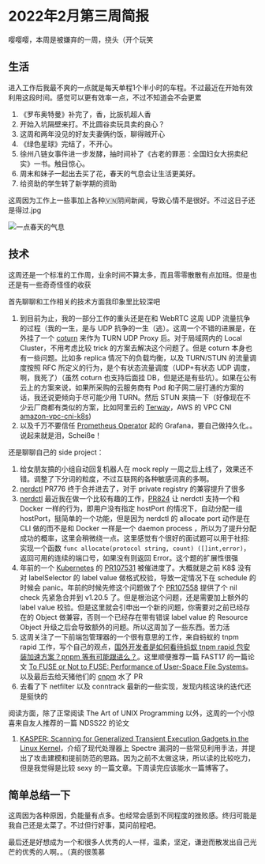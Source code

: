 # 2022年2月第三周简报

嘤嘤嘤，本周是被嫌弃的一周，挠头（开个玩笑

## 生活

进入工作后我最不爽的一点就是每天单程1个半小时的车程。不过最近在开始有效利用这段时间。感觉可以更有效率一点，不过不知道会不会更累

1. 《罗布奥特曼》补完了，香，比扳机超人香
2. 开始入坑隔壁来打。不比圆谷卖玩具卖的良心？
3. 这周和两年没见的好友夫妻俩约饭，聊得贼开心 
4. 《绿色星球》完结了，不开心。 
5. 徐州八链女事件进一步发酵，抽时间补了《古老的罪恶：全国妇女大拐卖纪实》一书。触目惊心。
6. 周末和妹子一起出去买了花，春天的气息会让生活更美好。
7. 给资助的学生转了新学期的资助

这周因为工作上一些事加上各种🇻🇳阴间新闻，导致心情不是很好。不过这日子还是得过.jpg

![一点春天的气息](https://user-images.githubusercontent.com/7054676/154847918-40145598-9a86-43de-b26f-aa20cff899e9.png)

## 技术

这周还是一个标准的工作周，业余时间不算太多，而且零零散散有点加班。但是也还是有一些奇奇怪怪的收获

首先聊聊和工作相关的技术方面我印象里比较深吧

1. 到目前为止，我的一部分工作的重头还是在和 WebRTC 这周 UDP 流量抗争的过程（我的一生，是与 UDP 抗争的一生（逃）。这周一个不错的进展是，在外挂了一个 [coturn](https://github.com/coturn/coturn) 来作为 TURN UDP Proxy 后。对于局域网内的 Local Cluster，不用考虑比较 trick 的方案去解决这个问题了。但是 coturn 本身也有一些问题。比如多 replica 情况下的负载均衡，以及 TURN/STUN 的流量调度按照 RFC 所定义的行为，是个有状态流量调度（UDP+有状态 UDP 调度，啊，我死了）（虽然 coturn 也支持后面挂 DB，但是还是有些坑）。如果在公有云上的方案来说，如果所采购的云服务商有 Pod 和子网二层打通的方案的话，我还说更倾向于尽可能少用 TURN。然后 STUN 来搞一下（好像现在不少云厂商都有类似的方案，比如阿里云的 [Terway](https://github.com/AliyunContainerService/terway)，AWS 的 VPC CNI [amazon-vpc-cni-k8s](https://github.com/aws/amazon-vpc-cni-k8s))
2. 以及千万不要信任 [Prometheus Operator](https://github.com/prometheus-operator/prometheus-operator) 起的 Grafana，要自己做持久化。。说起来就是泪，Scheiße！

还是聊聊自己的 side project：

1. 给女朋友搞的小组自动回复机器人在 mock reply 一周之后上线了，效果还不错。调整了下分词的粒度，不过互联网的各种敏感词真的多啊。
2. [nerdctl](https://github.com/containerd/nerdctl) PR776 终于合并进去了，对于 private registry 的兼容提升了很多
3. [nerdctl](https://github.com/containerd/nerdctl) 最近我在做一个比较有趣的工作，[PR824](https://github.com/containerd/nerdctl/pull/824) 让 nerdctl 支持一个和 Docker 一样的行为，即用户没有指定 hostPort 的情况下，自动分配一组 hostPort，挺简单的一个功能，但是因为 nerdctl 的 allocate port 动作是在 CLI 做的而不是和 Docker 一样是一个 daemon process ，所以为了提升分配成功的概率，这里会稍微绕一点。这里感觉有个很好的面试题可以用于社招: 实现一个函数 `func allocate(protocol string, count) ([]int,error)`，返回可用的连续的端口号，如果没有则返回 Error。这个题的扩展性很强
4. 年前的一个 [Kubernetes](https://github.com/kubernetes/kubernetes) 的 [PR107531](https://github.com/kubernetes/kubernetes/pull/107531) 被催进度了。大概就是之前 K8$ 没有对 labelSelector 的 label value 做格式校验，导致一定情况下在 schedule 的时候会 panic。年前的时候先修这个问题做了个 [PR107558](https://github.com/kubernetes/kubernetes/pull/107558) 提供了个 nil check 先紧急合并到 v1.20.5 了。但是根治这个问题，还是需要加上额外的 label value 校验。但是这里就会引申出一个新的问题，你需要对之前已经存在的 Object 做兼容，否则一个已经存在带有错误 label value 的 Resource Object 升级之后会导致额外的问题。所以这周加了一些东西。苦力活
5. 这周关注了一下前端包管理器的一个很有意思的工作，来自蚂蚁的 tnpm rapid 工作，写个自己的观点，[国外开发者是如何看待蚂蚁 tnpm rapid 包安装加速方案？pnpm 等有可能跟进么？](https://www.zhihu.com/question/515760375/answer/2351395348)。这里顺便推荐一篇 FAST17 的一篇论文 [To FUSE or Not to FUSE: Performance of
User-Space File Systems](https://www.usenix.org/system/files/conference/fast17/fast17-vangoor.pdf)。以及最后去给天猪他们的 [cnpm](https://github.com/cnpm/cnpmjs.org) 水了 PR
6. 去看了下 netfilter 以及 conntrack 最新的一些实现，发现内核这块的迭代还是挺快的

阅读方面，除了正常阅读 The Art of UNIX Programming 以外，这周的一个小惊喜来自友人推荐的一篇 NDSS22 的论文

1. [KASPER: Scanning for Generalized Transient Execution Gadgets in the Linux Kernel](https://download.vusec.net/papers/kasper_ndss22.pdf)，介绍了现代处理器上 Spectre 漏洞的一些常见利用手法，并提出了攻击建模和提前防范的思路。因为之前不太做这块，所以读的比较吃力，但是我觉得是比较 sexy 的一篇文章。下周读完应该能水一篇博客了。

## 简单总结一下

这周因为各种原因，负能量有点多。也经常会感到不同程度的挫败感。终归可能是我自己还是太菜了。不过但行好事，莫问前程吧。

最后还是好想成为一个和很多人优秀的人一样，温柔，坚定，谦逊而散发出自己光芒的优秀的人啊。。（真的很羡慕
